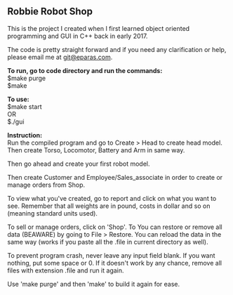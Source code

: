 **Robbie Robot Shop**
---------------------

This is the project I created when I first learned
object oriented programming and GUI in C++ back in
early 2017.

The code is pretty straight forward and if you
need any clarification or help, please email me at 
git@eparas.com.

**To run, go to code directory and run the commands:**  
$make purge  
$make  
  
**To use:**  
$make start  
OR  
$./gui  
  
**Instruction:**  
Run the compiled program and go to Create > Head to 
create head model. Then create Torso, Locomotor, 
Battery and Arm in same way.

Then go ahead and create your first robot model.

Then create Customer and Employee/Sales_associate
in order to create or manage orders from Shop.

To view what you've created, go to report and
click on what you want to see. Remember that all
weights are in pound, costs in dollar and so on
(meaning standard units used).

To sell or manage orders, click on 'Shop'. To
You can restore or remove all data (BEAWARE)
by going to File > Restore. You can reload the data
in the same way (works if you paste all the .file
in current directory as well).

To prevent program crash, never leave any input
field blank. If you want nothing, put some space
or 0. If it doesn't work by any chance, remove all
files with extension .file and run it again.

Use 'make purge' and then 'make' to build it again
for ease.
